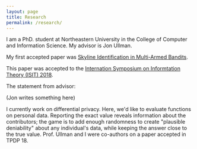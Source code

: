 ```yaml
---
layout: page
title: Research
permalink: /research/
---
```


I am a PhD. student at Northeastern University in the College of Computer and Information Science. My advisor is Jon Ullman.

My first accepted paper was [Skyline Identification in Multi-Armed Bandits](https://arxiv.org/abs/1711.04213).

This paper was accepted to the [Internation Symposium on Informtation Theory (ISIT) 2018](https://www.isit2018.org/).

The statement from advisor:

(Jon writes something here)

I currently work on differential privacy. Here, we'd like to evaluate functions on personal data. Reporting the exact value reveals information about the contributors; the game is to add enough randomness to create "plausible deniability" about any individual's data, while keeping the answer close to the true value. Prof. Ullman and I were co-authors on a paper accepted in TPDP 18.